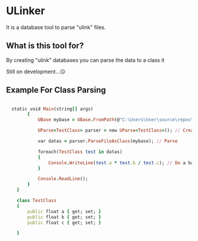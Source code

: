 # ULinker
It is a database tool to parse "ulink" files.

## What is this tool for?
By creating "ulink" databases you can parse the data to a class it

Still on development...😑


## Example For Class Parsing
``` ruby

  static void Main(string[] args)
        {
            UBase mybase = UBase.FromPath(@"C:\Users\User\source\repos\ULinker\ULinker\bin\Debug\data.ulink"); // Create Database from directory

            UParse<TestClass> parser = new UParse<TestClass>(); // Create a parser to parse database

            var datas = parser.ParseFileAsClass(mybase); // Parse

            foreach(TestClass test in datas)
            {
                Console.WriteLine(test.a * test.b / test.c); // Do a basic math process with the parsed values of each line
            }

            Console.ReadLine();
        }
    }

    class TestClass
    {
        public float a { get; set; }
        public float b { get; set; }
        public float c { get; set; }

    }


```

